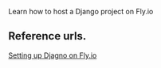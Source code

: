 Learn how to host a Django project on Fly.io

## Reference urls.
[Setting up Djagno on Fly.io](https://dev.to/teachmetechy/django-rest-framework-on-flyio-582p)